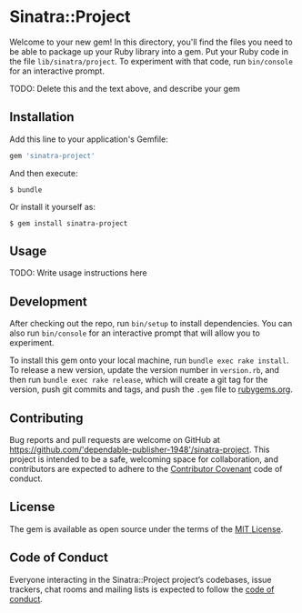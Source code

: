 # Sinatra::Project

Welcome to your new gem! In this directory, you'll find the files you need to be able to package up your Ruby library into a gem. Put your Ruby code in the file `lib/sinatra/project`. To experiment with that code, run `bin/console` for an interactive prompt.

TODO: Delete this and the text above, and describe your gem

## Installation

Add this line to your application's Gemfile:

```ruby
gem 'sinatra-project'
```

And then execute:

    $ bundle

Or install it yourself as:

    $ gem install sinatra-project

## Usage

TODO: Write usage instructions here

## Development

After checking out the repo, run `bin/setup` to install dependencies. You can also run `bin/console` for an interactive prompt that will allow you to experiment.

To install this gem onto your local machine, run `bundle exec rake install`. To release a new version, update the version number in `version.rb`, and then run `bundle exec rake release`, which will create a git tag for the version, push git commits and tags, and push the `.gem` file to [rubygems.org](https://rubygems.org).

## Contributing

Bug reports and pull requests are welcome on GitHub at https://github.com/'dependable-publisher-1948'/sinatra-project. This project is intended to be a safe, welcoming space for collaboration, and contributors are expected to adhere to the [Contributor Covenant](http://contributor-covenant.org) code of conduct.

## License

The gem is available as open source under the terms of the [MIT License](https://opensource.org/licenses/MIT).

## Code of Conduct

Everyone interacting in the Sinatra::Project project’s codebases, issue trackers, chat rooms and mailing lists is expected to follow the [code of conduct](https://github.com/'dependable-publisher-1948'/sinatra-project/blob/master/CODE_OF_CONDUCT.md).
